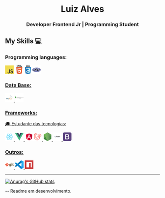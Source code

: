 <h1 align="center">Luiz Alves</h1>

<h3 align="center">Developer Frontend Jr | Programming Student


## My Skills :computer:


### Programming languages:  

<p><img alt="JavaScript" title="JavaScript" height="28px"
src="https://raw.githubusercontent.com/github/explore/80688e429a7d4ef2fca1e82350fe8e3517d3494d/topics/javascript/javascript.png"/> <a href="#"><img alt="HTML5" title="HTML5" height="28px"
src="https://raw.githubusercontent.com/github/explore/80688e429a7d4ef2fca1e82350fe8e3517d3494d/topics/html/html.png"/><a href="#"><img alt="CSS3" title="CSS3" height="28px"
src="https://raw.githubusercontent.com/github/explore/80688e429a7d4ef2fca1e82350fe8e3517d3494d/topics/css/css.png"/><img alt="PHP" title="PHP" height="28px"
src="https://raw.githubusercontent.com/github/explore/80688e429a7d4ef2fca1e82350fe8e3517d3494d/topics/php/php.png"/></p>


### Data Base: 

<p><img alt="MySql" title="MySql" height="28px"
src="https://raw.githubusercontent.com/github/explore/80688e429a7d4ef2fca1e82350fe8e3517d3494d/topics/mysql/mysql.png"/> <img alt="MongoDB" title="MongoDB" height="28px"
src="https://raw.githubusercontent.com/github/explore/80688e429a7d4ef2fca1e82350fe8e3517d3494d/topics/mongodb/mongodb.png"/> </p>


### Frameworks: 
🎓 Estudante das tecnologias:
<p><img alt="React" title="React" height="28px"
src="https://raw.githubusercontent.com/github/explore/80688e429a7d4ef2fca1e82350fe8e3517d3494d/topics/react/react.png"/> <img alt="Vue" title="Vue" height="28px"
src="https://raw.githubusercontent.com/github/explore/80688e429a7d4ef2fca1e82350fe8e3517d3494d/topics/vue/vue.png"/> <img alt="Angular" title="Angular" height="28px"
src="https://raw.githubusercontent.com/github/explore/80688e429a7d4ef2fca1e82350fe8e3517d3494d/topics/angular/angular.png"/><img alt="Laravel" title="Laravel" height="28px"
src="https://raw.githubusercontent.com/github/explore/80688e429a7d4ef2fca1e82350fe8e3517d3494d/topics/laravel/laravel.png"/> <img alt="NodeJs" title="NodeJs" height="28px"
src="https://raw.githubusercontent.com/github/explore/80688e429a7d4ef2fca1e82350fe8e3517d3494d/topics/nodejs/nodejs.png"/> <img alt="JQuery" title="JQuery" height="28px"
src="https://raw.githubusercontent.com/github/explore/80688e429a7d4ef2fca1e82350fe8e3517d3494d/topics/jquery/jquery.png"/> <img alt="Bootstrap" title="Bootstrap" height="28px"
src="https://raw.githubusercontent.com/github/explore/80688e429a7d4ef2fca1e82350fe8e3517d3494d/topics/bootstrap/bootstrap.png"/></p>

### Outros: 

<p> <img alt="Git" title="Git" height="28px"
src="https://raw.githubusercontent.com/github/explore/80688e429a7d4ef2fca1e82350fe8e3517d3494d/topics/git/git.png"/> <img alt="VSCode" title="VSCode" height="28px"
src="https://raw.githubusercontent.com/github/explore/80688e429a7d4ef2fca1e82350fe8e3517d3494d/topics/visual-studio-code/visual-studio-code.png"/> <img alt="NPM" title="NPM" height="28px"
src="https://raw.githubusercontent.com/github/explore/80688e429a7d4ef2fca1e82350fe8e3517d3494d/topics/npm/npm.png"/></p>

<hr>

[![Anurag's GitHub stats](https://github-readme-stats.vercel.app/api?username=luiz091&show_icons=true&theme=tokyonight&count_private=true&hide_border=true&locale=pt-br)](https://github.com/anuraghazra/github-readme-stats)

<p>-- Readme em desenvolvimento.
